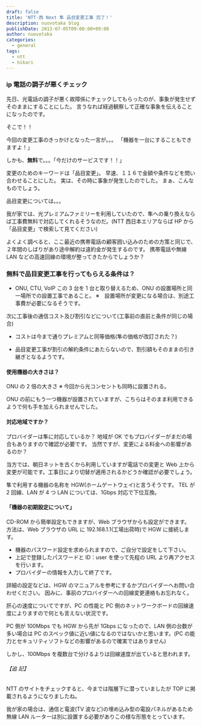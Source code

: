 ```yaml
---
draft: false
title: 'NTT-西 Next 隼 品目変更工事 完了！'
description: nuovotaka blog
publishDate: 2013-07-05T09:00:00+09:00
author: nuovotaka
categories:
  - general
tags:
  - ntt
  - hikari
---
```


### ip 電話の調子が悪くチェック

先日、光電話の調子が悪く故障係にチェックしてもらったのが、事象が発生せずそのままにすることにした。
言うなれば経過観察して正確な事象を伝えることになったのです。

そこで！！

今回の変更工事のきっかけとなった一言が。。。
「機器を一台にすることもできますよ！」

しかも、**無料**で。。。「今だけのサービスです！！」

変更のためのキーワードは「品目変更」。
早速、１１６で金額や条件などを問い合わせることにした。
実は、その時に事象が発生したのでした。
まぁ、こんなものでしょう。

品目変更については。。。

我が家では、光プレミアムファミリーを利用していたので、隼への乗り換えならば工事費無料で対応してくれるそうなのだ。(NTT 西日本エリアならば HP から「品目変更」で検索して見てください)

よくよく調べると、ここ最近の携帯電話の顧客囲い込みのための方策と同じで、２年間のしばりがあり途中解約は違約金が発生するのです。
携帯電話や無線 LAN などの高速回線の環境が整ってきたからでしょうか？

### 無料で品目変更工事を行ってもらえる条件は？

- ONU, CTU, VoIP この 3 台を 1 台と取り替えるため、ONU の設置場所と同一場所での設置工事であること。
  ※　設置場所が変更になる場合は、別途工事費が必要になるそうです。

次に工事後の通信コスト及び割引などについて(工事前の直前と条件が同じの場合)

- コストは今まで通りプレミアムと同等価格(隼の価格が改訂された？)

- 品目変更工事が割引の解約条件にあたらないので、割引額もそのままの引き継ぎとなるようです。

#### 使用機器の大きさは？

ONU の 2 倍の大きさ
※ 今回から光コンセントも同時に設置される。

ONU の前にもう一つ機器が設置されていますが、こちらはそのまま利用できるようで何も手を加えられませんでした。

#### 対応地域ですか？

プロバイダーは隼に対応しているか？
地域が OK でもプロバイダーがまだの場合もありますので確認が必要です。
当然ですが、変更による料金への影響があるのか？

当方では、朝日ネットを古くから利用していますが電話での変更と Web 上から変更が可能です。工事日により切替が適用されるかどうか確認が必要でしょう。

隼で利用する機器の名称を HGW(ホームゲートウェイ)と言うそうです。
TEL が 2 回線、LAN が 4 つ
LAN については、1Gbps 対応で下位互換。

#### 「機器の初期設定について」

CD-ROM から簡単設定もできますが、Web ブラウザからも設定ができます。
方法は、Web ブラウザの URL に 192.168.1.1(工場出荷時)で HGW に接続します。

- 機器のパスワード設定を求められますので、ご自分で設定をして下さい。
- 上記で登録したパスワードと ID：user を使って先程の URL より再アクセスを行います。
- プロバイダーの情報を入力して終了です。

詳細の設定などは、HGW のマニュアルを参考にするかプロバイダーへお問い合わせください。
因みに、事前のプロバイダーへの回線変更連絡もお忘れなく。

肝心の速度についてですが、PC の性能と PC 側のネットワークボードの回線速度によりますので何とも言えない状況です。

PC 側が 100Mbps でも HGW から先が 1Gbps になったので、LAN 側の台数が多い場合は PC のスペック値に近い値になるのではないかと思います。(PC の能力とセキュリティソフトなどの影響があるので確実ではありません)

しかし、100Mbps を複数台で分けるよりは回線速度が出ていると思われます。

###### 【追 記】

NTT のサイトをチェックすると、今までは階層下に潜っていましたが TOP に掲載されるようになりましたね。

我が家の場合は、通信と電波(TV 波など)の埋め込み型の電設パネルがあるため無線 LAN ルーターは別に設置する必要がありこの様な形態をとっています。

